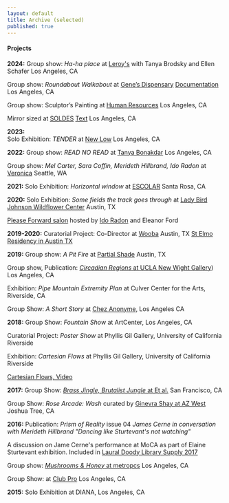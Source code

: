 ```yaml
---
layout: default
title: Archive (selected)
published: true
---
```


#### Projects

**2024:** 
Group show: *Ha-ha place* at [Leroy's](https://www.leroys.biz) with Tanya Brodsky and Ellen Schafer Los Angeles, CA

Group show: *Roundabout Walkabout* at [Gene’s Dispensary](https://www.genesdispensary.ca/now) [Documentation](https://www.contemporaryartlibrary.org/project/roundabout-walkabout-at-gene-s-dispensary-los-angeles-33733) Los Angeles, CA

Group show: Sculptor’s Painting at [Human Resources](https://www.h-r.la/event/sculptors-painting/) Los Angeles, CA

Mirror sized at [SOLDES](https://soldes.la) [Text](https://files.cargocollective.com/c1285021/SOLDES_PR_MirrorSize.pdf) Los Angeles, CA

**2023:**  
Solo Exhibition: *TENDER* at [New Low](https://www.newlow.info/merideth-hillbrand) Los Angeles, CA

**2022:** 
Group show: *READ NO READ* at [Tanya Bonakdar](https://www.tanyabonakdargallery.com/exhibitions/656-read-no-read-organized-by-lisa-williamson-tanya-bonakdar-gallery-los-angeles/) Los Angeles, CA

Group show: *Mel Carter, Sara Coffin, Merideth Hillbrand, Ido Radon* at [Veronica](https://veronica-projectspace.com/feb-2022) Seattle, WA

**2021:** 
Solo Exhibition: *Horizontal window* at [ESCOLAR](https://escolar.center/2021/08/21/Merideth_Hillbrand.html) Santa Rosa, CA

**2020:** 
Solo Exhibition: *Some fields the track goes through* at [Lady Bird Johnson Wildflower Center](https://www.wildflower.org/) Austin, TX

[Please Forward salon](https://www.twitch.tv/videos/590364510) hosted by [Ido Radon](http://www.idoradon.com/) and Eleanor Ford

**2019-2020:** Curatorial Project: Co-Director at [Wooba](https://wooba.xyz) Austin, TX
[St Elmo Residency in Austin TX](https://art.utexas.edu/news/merideth-hillbrand-selected-2019-st-elmo-arts-residency-fellow)

**2019:** 
Group show: *A Pit Fire* at [Partial Shade](https://partialshade.info/a-pit-fire) Austin, TX

Group show, Publication: [*Circadian Regions* at UCLA New Wight Gallery](https://arts.ucla.edu/single/circadian-region/)) Los Angeles, CA

Exhibition: *Pipe Mountain Extremity Plan* at Culver Center for the Arts, Riverside, CA

Group Show: *A Short Story* at [Chez Anonyme](https://www.instagram.com/chezanonyme/), Los Angeles CA

**2018:** 
Group Show: *Fountain Show* at ArtCenter, Los Angeles, CA

Curatorial Project: *Poster Show* at Phyllis Gil Gallery, University of California Riverside

Exhibition: *Cartesian Flows* at Phyllis Gil Gallery, University of California Riverside

[Cartesian Flows, Video](https://vimeo.com/250360523)

**2017:** 
Group Show: [*Brass Jingle, Brutalist Jungle* at Et al.](https://etaletc.com/brass-jingle-brutalist-jungle) San Francisco, CA

Group Show: *Rose Arcade: Wash* curated by [Ginevra Shay at AZ West](http://ginevrashay.com/curatorial/wash/) Joshua Tree, CA

**2016:** 
Publication: *Prism of Reality* issue 04 *James Cerne in conversation with Merideth Hillbrand "Dancing like Sturtevant's not watching"*

A discussion on Jame Cerne's performance at MoCA as part of Elaine Sturtevant exhibition. Included in [Laural Doody Library Supply 2017](https://ldlibrarysupply.com/2017)

Group show: [*Mushrooms & Honey* at metropcs](https://metropcs.la/mushrooms/#mushrooms) Los Angeles, CA

Group Show: at [Club Pro](http://www.clubpro.la/hannah-boone-aria-dean-merideth-hillbrand) Los Angeles, CA

**2015:** 
Solo Exhibition at DIANA, Los Angeles, CA

